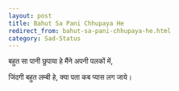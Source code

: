```yaml
---
layout: post
title: Bahut Sa Pani Chhupaya He
redirect_from: bahut-sa-pani-chhupaya-he.html
category: Sad-Status
---
```

बहुत सा पानी छुपाया हे मैंने अपनी पलकों में,

जिंदगी बहुत लम्बी हे, क्या पता कब प्यास लग जाये। 